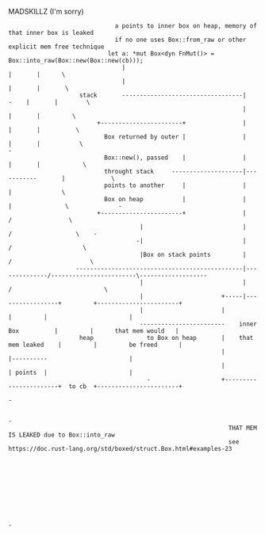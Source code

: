 MADSKILLZ (I'm sorry)






                                  a points to inner box on heap, memory of that inner box is leaked                                                          
                                  if no one uses Box::from_raw or other explicit mem free technique                                                          
                                let a: *mut Box<dyn FnMut()> = Box::into_raw(Box::new(Box::new(cb)));                                                        
                                    |                                            |       |      \                                                            
                                    |                                            |       |       \                                                           
                        stack       ----------------------------------|     -    |       |        \                                                          
                                                                      |          |       |         \                                                         
                             +-----------------------+                |          |       |          \                                                        
                               Box returned by outer |                |          |       |           \                                                      -
                               Box::new(), passed    |                |          |       |            \                                                      
                               throught stack     --------------------|-----------       |             \                                                     
                               points to another     |                |                  |              \                                                    
                               Box on heap           |                |                  |               \              -                                    
                             +-----------------------+                |                  /                \                                                  
                                         |                            |                 /                  \    -                                            
                                        -|                            |                /                    \                                                
                                         |Box on stack points         |               /                      \                                               
                       -----------------------------------------------|--------------/------------------------\-------------------                           
                                         |                            |             /                          \                                             
                                         |                      +-----|-----------------+         +-----------------------+                                  
                                         |                      |                       |         |                       |                                  
                                         ------------------------    inner Box          |         |      that mem would   |                                  
                        heap               to Box on heap       |    that mem leaked    |         |         be freed      |                                  
                                                                |                       |----------                       |                                  
                                                                |                       | points  |                       |                                  
                                           -                    +-----------------------+  to cb  +-----------------------+                                  
                                                                                          -                                                                  
                                                                                                                                                             
                                                                                                                -                                            
                                                                  THAT MEM IS LEAKED due to Box::into_raw                                                    
                                                                  see https://doc.rust-lang.org/std/boxed/struct.Box.html#examples-23                        
                                                                                                                                                             
                                                                                                                                                             
                                                                                                                                                             
                                                                                                                                                             
                                                                                                                                                             
                                                                                                                                                             
                                                                                                                                                             
                                                                                                                                                             
                                                                                                                                                             
                                                                                                                             -                               